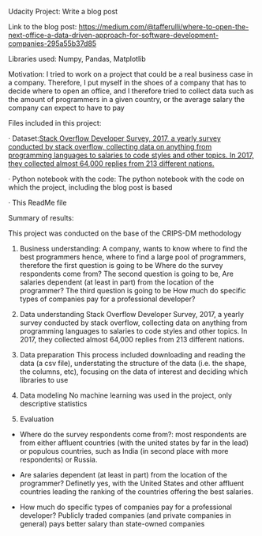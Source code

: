 Udacity Project: Write a blog post

Link to the blog post: https://medium.com/@tafferulli/where-to-open-the-next-office-a-data-driven-approach-for-software-development-companies-295a55b37d85

Libraries used: Numpy, Pandas, Matplotlib

Motivation: I tried to work on a project that could be a real business case in a company. Therefore, I put myself in the shoes of a company that has to decide where to open an office, and I therefore tried to collect data such as the amount of programmers in a given country, or the average salary the company can expect to have to pay 

Files included in this project:

·	Dataset:[Stack Overflow Developer Survey, 2017, a yearly survey conducted by stack overflow, collecting data on anything from programming languages to salaries to code styles and other topics. In 2017, they collected almost 64,000 replies from 213 different nations.](https://www.kaggle.com/datasets/stackoverflow/so-survey-2017)

·	Python notebook with the code: The python notebook with the code on which the project, including the blog post is based

·	This ReadMe file

Summary of results:

This project was conducted on the base of the CRIPS-DM methodology

1) Business understanding: 
A company, wants to know where to find the best programmers hence, where to find a large pool of programmers, therefore the first question is going to be Where do the survey respondents come from?
The second question is going to be, Are salaries dependent (at least in part) from the location of the programmer?
The third question is going to be How much do specific types of companies pay for a professional developer?

2) Data understanding
Stack Overflow Developer Survey, 2017, a yearly survey conducted by stack overflow, collecting data on anything from programming languages to salaries to code styles and other topics. In 2017, they collected almost 64,000 replies from 213 different nations.

3) Data preparation
This process included downloading and reading the data (a csv file), understating the structure of the data (i.e. the shape, the columns, etc), focusing on the data of interest and deciding which libraries to use

4) Data modeling
No machine learning was used in the project, only descriptive statistics

5) Evaluation

- Where do the survey respondents come from?: most respondents are from either affluent countries (with the united states by far in the lead) or populous countries, such as India (in second place with more respondents) or Russia.

- Are salaries dependent (at least in part) from the location of the programmer? Definetly yes, with the United States and other affluent countries leading the ranking of the countries offering the best salaries.

- How much do specific types of companies pay for a professional developer? Publicly traded companies (and private companies in general) pays better salary than state-owned companies
